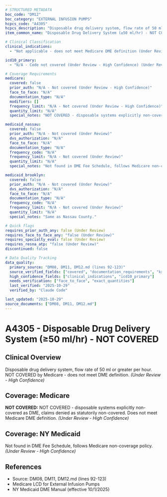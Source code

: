 ```yaml
---
# STRUCTURED METADATA
boc_code: "DM12"
boc_category: "EXTERNAL INFUSION PUMPS"
hcpcs_code: "A4305"
hcpcs_description: "Disposable drug delivery system, flow rate of 50 ml or greater per hour"
item_common_name: "Disposable Drug Delivery System (≥50 ml/hr) - NOT COVERED"

# Clinical Classification
clinical_indications:
  - "Not applicable - does not meet Medicare DME definition (Under Review - High Confidence)"

icd10_primary:
  - "N/A - Code not covered (Under Review - High Confidence) (Under Review - High Confidence)"

# Coverage Requirements
medicare:
  covered: false
  prior_auth: "N/A - Not covered (Under Review - High Confidence)"
  face_to_face: "N/A"
  documentation_type: "N/A"
  modifiers: []
  frequency_limit: "N/A - Not covered (Under Review - High Confidence)"
  quantity_limit: "N/A"
  special_notes: "NOT COVERED - disposable systems explicitly non-covered as DME, claims denied as statutorily non-covered. Does not meet Medicare DME definition."

medicaid_nassau:
  covered: false
  prior_auth: "N/A - Not covered (Under Review)"
  dvs_authorization: "N/A"
  face_to_face: "N/A"
  documentation_type: "N/A"
  frequency_code: "N/A"
  frequency_limit: "N/A - Not covered (Under Review)"
  quantity_limit: "N/A"
  special_notes: "Not found in DME Fee Schedule, follows Medicare non-coverage policy."

medicaid_brooklyn:
  covered: false
  prior_auth: "N/A - Not covered (Under Review)"
  dvs_authorization: "N/A"
  face_to_face: "N/A"
  documentation_type: "N/A"
  frequency_code: "N/A"
  frequency_limit: "N/A - Not covered (Under Review)"
  quantity_limit: "N/A"
  special_notes: "Same as Nassau County."

# Quick flags
requires_prior_auth_any: false (Under Review)
requires_face_to_face_any: "false (Under Review)"
requires_specialty_eval: false (Under Review)
requires_resna_atp: "false (Under Review)"
discontinued: false

# Data Quality Tracking
data_quality:
  primary_source: "DM08, DM11, DM12.md (lines 92-123)"
  source_verified_fields: ["covered", "documentation_requirements", "kx_modifier_requirement"]
  high_confidence_fields: ["clinical_indications", "icd10_primary"]
  needs_verification: ["face_to_face", "exact_quantities"]
  last_verified: "2025-10-29"
  verified_by: "Claude Code"

last_updated: "2025-10-29"
source_documents: ["DM08, DM11, DM12.md"]
---
```


# A4305 - Disposable Drug Delivery System (≥50 ml/hr) - NOT COVERED

## Clinical Overview
Disposable drug delivery system, flow rate of 50 ml or greater per hour. NOT COVERED by Medicare - does not meet DME definition. *(Under Review - High Confidence)*

## Coverage: Medicare
**NOT COVERED:** NOT COVERED - disposable systems explicitly non-covered as DME, claims denied as statutorily non-covered. Does not meet Medicare DME definition. *(Under Review - High Confidence)*



## Coverage: NY Medicaid
Not found in DME Fee Schedule, follows Medicare non-coverage policy. *(Under Review - High Confidence)*

## References
- Source: DM08, DM11, DM12.md (lines 92-123)
- Medicare LCD for External Infusion Pumps
- NY Medicaid DME Manual (effective 10/1/2025)

